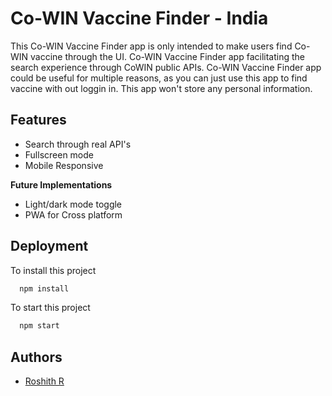
# Co-WIN Vaccine Finder - India

This Co-WIN Vaccine Finder app is only intended to make users find Co-WIN vaccine through the UI. 
Co-WIN Vaccine Finder app  facilitating the search experience through CoWIN public APIs. 
Co-WIN Vaccine Finder app could be useful for multiple reasons, as you can just use this app to find vaccine with out loggin in.
This app won't store any personal information.

## Features

- Search through real API's
- Fullscreen mode
- Mobile Responsive

**Future Implementations**
- Light/dark mode toggle
- PWA for Cross platform
  
## Deployment

To install this project 

```bash
  npm install
```
To start this project 

```bash
  npm start
```
  
## Authors

- [Roshith R](https://github.com/Roshith93)

  
